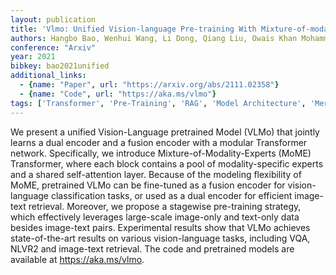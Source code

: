 ```yaml
---
layout: publication
title: 'Vlmo: Unified Vision-language Pre-training With Mixture-of-modality-experts'
authors: Hangbo Bao, Wenhui Wang, Li Dong, Qiang Liu, Owais Khan Mohammed, Kriti Aggarwal, Subhojit Som, Furu Wei
conference: "Arxiv"
year: 2021
bibkey: bao2021unified
additional_links:
  - {name: "Paper", url: "https://arxiv.org/abs/2111.02358"}
  - {name: "Code", url: "https://aka.ms/vlmo"}
tags: ['Transformer', 'Pre-Training', 'RAG', 'Model Architecture', 'Merging', 'Training Techniques', 'Attention Mechanism', 'Has Code', 'Pretraining Methods', 'Multimodal Models']
---
```

We present a unified Vision-Language pretrained Model (VLMo) that jointly
learns a dual encoder and a fusion encoder with a modular Transformer network.
Specifically, we introduce Mixture-of-Modality-Experts (MoME) Transformer,
where each block contains a pool of modality-specific experts and a shared
self-attention layer. Because of the modeling flexibility of MoME, pretrained
VLMo can be fine-tuned as a fusion encoder for vision-language classification
tasks, or used as a dual encoder for efficient image-text retrieval. Moreover,
we propose a stagewise pre-training strategy, which effectively leverages
large-scale image-only and text-only data besides image-text pairs.
Experimental results show that VLMo achieves state-of-the-art results on
various vision-language tasks, including VQA, NLVR2 and image-text retrieval.
The code and pretrained models are available at https://aka.ms/vlmo.
